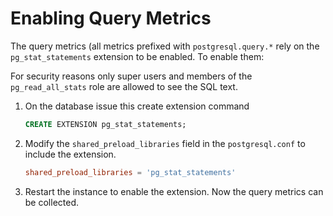 # Enabling Query Metrics

The query metrics (all metrics prefixed with `postgresql.query.*` rely on the `pg_stat_statements` extension to be enabled. To enable them:

For security reasons only super users and members of the `pg_read_all_stats` role are allowed to see the SQL text.

1. On the database issue this create extension command

    ```sql
    CREATE EXTENSION pg_stat_statements;
    ```

2. Modify the `shared_preload_libraries` field in the `postgresql.conf` to include the extension.

    ```conf
    shared_preload_libraries = 'pg_stat_statements'
    ```

3. Restart the instance to enable the extension. Now the query metrics can be collected.
